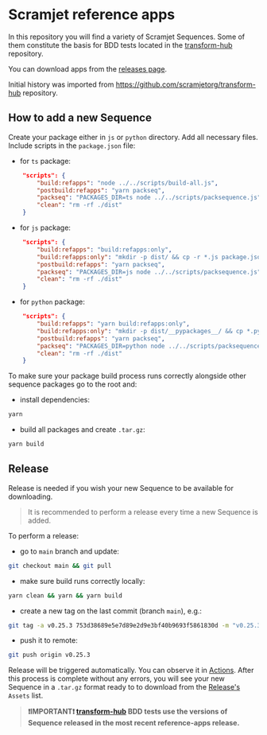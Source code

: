 # Scramjet reference apps

In this repository you will find a variety of Scramjet Sequences. Some of them constitute the basis for BDD tests located in the [transform-hub](https://github.com/scramjetorg/transform-hub) repository.

You can download apps from the [releases page](https://github.com/scramjetorg/reference-apps/releases).

Initial history was imported from <https://github.com/scramjetorg/transform-hub> repository.

## How to add a new Sequence

Create your package either in `js` or `python` directory. Add all necessary files. Include scripts in the `package.json` file:

- for `ts` package:

```json
    "scripts": {
        "build:refapps": "node ../../scripts/build-all.js",
        "postbuild:refapps": "yarn packseq",
        "packseq": "PACKAGES_DIR=ts node ../../scripts/packsequence.js",
        "clean": "rm -rf ./dist"
    }
```

- for `js` package:

```json
    "scripts": {
        "build:refapps": "build:refapps:only",
        "build:refapps:only": "mkdir -p dist/ && cp -r *.js package.json dist/ && (cd dist && npm i --omit=dev)",
        "postbuild:refapps": "yarn packseq",
        "packseq": "PACKAGES_DIR=js node ../../scripts/packsequence.js",
        "clean": "rm -rf ./dist"
    }
```

- for `python` package:

```json
    "scripts": {
        "build:refapps": "yarn build:refapps:only",
        "build:refapps:only": "mkdir -p dist/__pypackages__/ && cp *.py dist/ && pip3 install -t dist/__pypackages__/ -r requirements.txt",
        "postbuild:refapps": "yarn packseq",
        "packseq": "PACKAGES_DIR=python node ../../scripts/packsequence.js",
        "clean": "rm -rf ./dist"
    }
```

To make sure your package build process runs correctly alongside other sequence packages go to the root and:

- install dependencies:

```bash
yarn
```

- build all packages and create `.tar.gz`:

```bash
yarn build
```

## Release

Release is needed if you wish your new Sequence to be available for downloading.

>It is recommended to perform a release every time a new Sequence is added.

To perform a release:

- go to `main` branch and update:

```bash
git checkout main && git pull
```

- make sure build runs correctly locally:

```bash
yarn clean && yarn && yarn build
```

- create a new tag on the last commit (branch `main`), e.g.:

```bash
git tag -a v0.25.3 753d38689e5e7d89e2d9e3bf40b9693f5861830d -m "v0.25.3"
```

- push it to remote:

```bash
git push origin v0.25.3
```

Release will be triggered automatically. You can observe it in [Actions](https://github.com/scramjetorg/reference-apps/actions). After this process is complete without any errors, you will see your new Sequence in a `.tar.gz` format ready to to download from the [Release's](https://github.com/scramjetorg/reference-apps/releases) `Assets` list.

>**:exclamation:IMPORTANT:exclamation: [transform-hub](https://github.com/scramjetorg/transform-hub/tree/devel/bdd) BDD tests use the versions of Sequence released in the most recent reference-apps release.**
